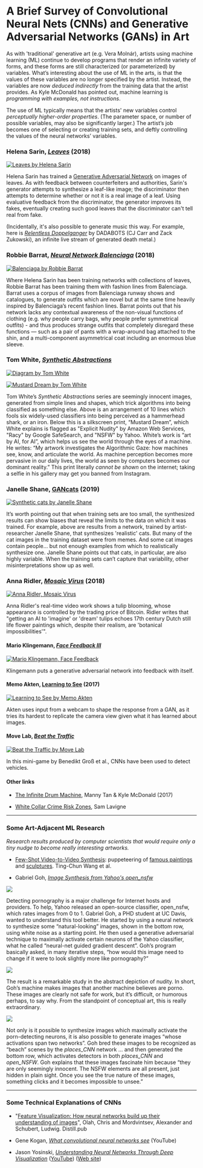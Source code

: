 # A Brief Survey of Convolutional Neural Nets (CNNs) and Generative Adversarial Networks (GANs) in Art

As with 'traditional' generative art (e.g. Vera Molnár), artists using machine learning (ML) continue to develop programs that render an infinite variety of forms, and these forms are still characterized (or parameterized) by variables. What’s interesting about the use of ML in the arts, is that the values of these variables are no longer specified by the artist. Instead, the variables are now *deduced indirectly* from the training data that the artist provides. As Kyle McDonald has pointed out, machine learning is *programming with examples, not instructions*.

The use of ML typically means that the artists' new variables control *perceptually higher-order properties*. (The parameter space, or number of possible variables, may also be significantly larger.) The artist’s job becomes one of selecting or creating training sets, and deftly controlling the values of the neural networks’ variables. 


### Helena Sarin, [*Leaves*](https://twitter.com/glagolista/status/1089157286684184576) (2018)

[![Leaves by Helena Sarin](images/helena_sarin_leaves.jpg)](https://twitter.com/glagolista/status/1089157286684184576)

Helena Sarin has trained a [Generative Adversarial Network](https://www.youtube.com/watch?v=ZRgwcMqxhPw) on images of leaves. As with feedback between counterfeiters and authorities, Sarin's generator attempts to synthesize a leaf-like image; the discriminator then attempts to determine whether or not it is a real image of a leaf. Using evaluative feedback from the discriminator, the generator improves its fakes, eventually creating such good leaves that the discriminator can't tell real from fake. 

(Incidentally, it's also possible to generate music this way. For example, here is [*Relentless Doppelganger*](https://www.youtube.com/watch?v=MwtVkPKx3RA) by DADABOTS (CJ Carr and Zack Zukowski), an infinite live stream of generated death metal.)


### Robbie Barrat, [*Neural Network Balenciaga*](https://robbiebarrat.github.io/oth/bale.html) (2018)

[![Balenciaga by Robbie Barrat](images/robbie_barrat_balenciaga.jpg)](https://robbiebarrat.github.io/oth/bale.html)

Where Helena Sarin has been training networks with collections of leaves, Robbie Barrat has been training them with fashion lines from Balenciaga. Barrat uses a corpus of images from Balenciaga runway shows and catalogues, to generate outfits which are novel but at the same time heavily inspired by Balenciaga’s recent fashion lines. Barrat points out that his network lacks any contextual awareness of the non-visual functions of clothing (e.g. why people carry bags, why people prefer symmetrical outfits) - and thus produces strange outfits that completely disregard these functions — such as a pair of pants with a wrap-around bag attached to the shin, and a multi-component asymmetrical coat including an enormous blue sleeve. 


### Tom White, [*Synthetic Abstractions*](https://drib.net/)

[![Diagram by Tom White](images/tom_white_animation.gif)](https://drib.net/)

[![*Mustard Dream* by Tom White](images/tom_white_mustard_dream.png)](https://drib.net/)

Tom White’s *Synthetic Abstractions* series are seemingly innocent images, generated from simple lines and shapes, which trick algorithms into being classified as something else. Above is an arrangement of 10 lines which fools six widely-used classifiers into being perceived as a hammerhead shark, or an iron. Below this is a silkscreen print, “Mustard Dream”, which White explains is flagged as "Explicit Nudity" by Amazon Web Services, "Racy" by Google SafeSearch, and "NSFW" by Yahoo. White’s work is “art by AI, for AI”, which helps us see the world through the eyes of a machine. He writes: “My artwork investigates the Algorithmic Gaze: how machines see, know, and articulate the world. As machine perception becomes more pervasive in our daily lives, the world as seen by computers becomes our dominant reality.” This print literally *cannot be shown* on the internet; taking a selfie in his gallery may get you banned from Instagram. 


### Janelle Shane, [GANcats](https://aiweirdness.com/post/182633984547/gancats) (2019)

[![Synthetic cats by Janelle Shane](images/janelle_shane_cats.png)](https://aiweirdness.com/post/182633984547/gancats)

It’s worth pointing out that when training sets are too small, the synthesized results can show biases that reveal the limits to the data on which it was trained. For example, above are results from a network, trained by artist-researcher Janelle Shane, that synthesizes 'realistic' cats. But many of the cat images in the training dataset were from memes. And some cat images contain people... but not enough examples from which to realistically synthesize one. Janelle Shane points out that cats, in particular, are also highly variable. When the training sets can’t capture that variability, other misinterpretations show up as well. 


### Anna Ridler, [*Mosaic Virus*](http://annaridler.com/mosaic-virus) (2018)

[![Anna Ridler, Mosaic Virus](images/anna_ridler_mosaic_virus.jpg)](http://annaridler.com/mosaic-virus)

Anna Ridler's real-time video work shows a tulip blooming, whose appearance is controlled by the trading price of Bitcoin. Ridler writes that "getting an AI to 'imagine' or 'dream' tulips echoes 17th century Dutch still life flower paintings which, despite their realism, are 'botanical impossibilities'".


#### Mario Klingemann, [*Face Feedback III*](https://www.youtube.com/watch?v=5h4R959O0cY)

[![Mario Klingemann, *Face Feedback*](images/mario_klingemann_face_feedback_iii.jpg)](https://www.youtube.com/watch?v=5h4R959O0cY)

Klingemann puts a generative adversarial network into feedback with itself. 


#### Memo Akten, [Learning to See](https://www.memo.tv/portfolio/learning-to-see/) (2017)

[![Learning to See by Memo Akten](images/memo_akten_learning_to_see.jpg)](https://www.memo.tv/portfolio/learning-to-see/)

Akten uses input from a webcam to shape the response from a GAN, as it tries its hardest to replicate the camera view given what it has learned about images. 


#### Move Lab, [*Beat the Traffic*](https://www.move-lab.com/project/beatthetraffic/newyork/level/1/)

[![Beat the Traffic by Move Lab](images/community-beat-the-traffic.jpg)](https://www.move-lab.com/project/beatthetraffic/newyork/level/1/)

In this mini-game by Benedikt Groß et al., CNNs have been used to detect vehicles. 

#### Other links

* [The Infinite Drum Machine](https://experiments.withgoogle.com/drum-machine), Manny Tan & Kyle McDonald (2017)

* [White Collar Crime Risk Zones](https://lav.io/projects/white-collar-crime-risk-zones/), Sam Lavigne 



---

### Some Art-Adjacent ML Research

*Research results produced by computer scientists that would require only a tiny nudge to become really interesting artworks.*

* [Few-Shot Video-to-Video Synthesis](https://nvlabs.github.io/few-shot-vid2vid/): puppeteering of [famous paintings](https://twitter.com/roadrunning01/status/1188467673333673984) and [sculptures](https://twitter.com/roadrunning01/status/1188467338741456896). Ting-Chun Wang et al. 

* Gabriel Goh, [*Image Synthesis from Yahoo's open_nsfw*](https://open_nsfw.gitlab.io/)

[![](images/gabriel_goh_1.jpg)](images/gabriel_goh_1.jpg)

Detecting pornography is a major challenge for Internet hosts and providers. To help, Yahoo released an open-source classifier, open_nsfw, which rates images from 0 to 1. Gabriel Goh, a PHD student at UC Davis, wanted to understand this tool better. He started by using a neural network to synthesize some “natural-looking” images, shown in the bottom row, using white noise as a starting point. He then used a generative adversarial technique to maximally activate certain neurons of the Yahoo classifier, what he called “neural-net guided gradient descent”. Goh’s program basically asked, in many iterative steps, “how would this image need to change if it were to look slightly more like pornography?”

[![](images/gabriel_goh_open_nsfw.jpg)](images/gabriel_goh_open_nsfw.jpg)

The result is a remarkable study in the abstract depiction of nudity. In short, Goh’s machine makes images that another machine believes are porno. These images are clearly not safe for work, but it’s difficult, or humorous perhaps, to say why. From the standpoint of conceptual art, this is really extraordinary. 

[![](images/gabriel_goh_3.jpg)](images/gabriel_goh_3.jpg)

Not only is it possible to synthesize images which maximally activate the porn-detecting neurons, it is also possible to generate images “whose activations span two networks”. Goh bred these images to be recognized as “beach” scenes by the *places_CNN* network ... and then generated the bottom row, which activates detectors in both *places_CNN* and *open_NSFW*. Goh explains that these images fascinate him because “they are only seemingly innocent. The NSFW elements are all present, just hidden in plain sight. Once you see the true nature of these images, something clicks and it becomes impossible to unsee.”

---

### Some Technical Explanations of CNNs

* "[Feature Visualization: How neural networks build up their understanding of images](https://distill.pub/2017/feature-visualization/)", Olah, Chris and Mordvintsev, Alexander and Schubert, Ludwig. Distill.pub

* Gene Kogan, [*What convolutional neural networks see*](https://www.youtube.com/watch?v=Gu0MkmynWkw) (YouTube)

* Jason Yosinski, [*Understanding Neural Networks Through Deep Visualization*](https://www.youtube.com/watch?v=AgkfIQ4IGaM) ([YouTube](https://www.youtube.com/watch?v=AgkfIQ4IGaM)) ([Web site](http://yosinski.com/deepvis))




